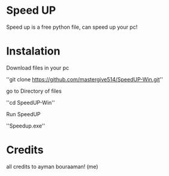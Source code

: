 # Speed UP
Speed up is a free python file, can speed up your pc!



# Instalation
Download files in your pc

''git clone https://github.com/mastergive514/SpeedUP-Win.git''

go to Directory of files

''cd SpeedUP-Win''

Run SpeedUP

''Speedup.exe''


# Credits
all credits to ayman bouraaman! (me)
